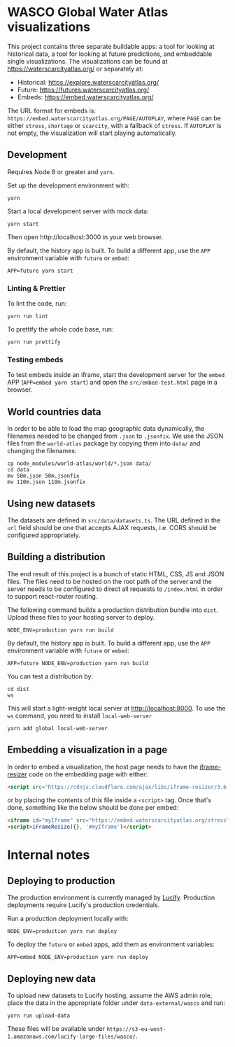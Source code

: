 # WASCO Global Water Atlas visualizations

This project contains three separate buildable apps: a tool for looking at
historical data, a tool for looking at future predictions, and embeddable
single visualizations. The visualizations can be found at https://waterscarcityatlas.org/ or separately at:

- Historical: https://explore.waterscarcityatlas.org/
- Future: https://futures.waterscarcityatlas.org/
- Embeds: https://embed.waterscarcityatlas.org/

The URL format for embeds is: `https://embed.waterscarcityatlas.org/PAGE/AUTOPLAY`,
where `PAGE` can be either `stress`, `shortage` or `scarcity`, with a fallback
of `stress`. If `AUTOPLAY` is not empty, the visualization will start playing
automatically.

## Development

Requires Node 8 or greater and `yarn`.

Set up the development environment with:

```shell
yarn
```

Start a local development server with mock data:

```shell
yarn start
```

Then open http://localhost:3000 in your web browser.

By default, the history app is built. To build a different app, use the `APP`
environment variable with `future` or `embed`:

```shell
APP=future yarn start
```

### Linting & Prettier

To lint the code, run:

```shell
yarn run lint
```

To prettify the whole code base, run:

```shell
yarn run prettify
```

### Testing embeds

To test embeds inside an iframe, start the development server for the `embed`
APP (`APP=embed yarn start`) and open the `src/embed-test.html` page in a
browser.

## World countries data

In order to be able to load the map geographic data dynamically, the filenames
needed to be changed from `.json` to `.jsonfix`. We use the JSON files from the
`world-atlas` package by copying them into `data/` and changing the filenames:

```
cp node_modules/world-atlas/world/*.json data/
cd data
mv 50m.json 50m.jsonfix
mv 110m.json 110m.jsonfix
```

## Using new datasets

The datasets are defined in `src/data/datasets.ts`. The URL defined in the `url`
field should be one that accepts AJAX requests, i.e. CORS should be configured
appropriately.

## Building a distribution

The end result of this project is a bunch of static HTML, CSS, JS and JSON
files. The files need to be hosted on the root path of the server and the
server needs to be configured to direct all requests to `/index.html` in order
to support react-router routing.

The following command builds a production distribution bundle into `dist`.
Upload these files to your hosting server to deploy.

```shell
NODE_ENV=production yarn run build
```

By default, the history app is built. To build a different app, use the `APP`
environment variable with `future` or `embed`:

```shell
APP=future NODE_ENV=production yarn run build
```

You can test a distribution by:

```shell
cd dist
ws
```

This will start a light-weight local server at [http://localhost:8000](http://localhost:8000).
To use the `ws` command, you need to install `local-web-server`

```shell
yarn add global local-web-server
```

## Embedding a visualization in a page

In order to embed a visualization, the host page needs to have the
[iframe-resizer](https://github.com/davidjbradshaw/iframe-resizer) code on the
embedding page with either:

```html
<script src="https://cdnjs.cloudflare.com/ajax/libs/iframe-resizer/3.6.1/iframeResizer.min.js"></script>
```

or by placing the contents of this file inside a `<script>` tag. Once that's
done, something like the below should be done per embed:

```html
<iframe id="myIframe" src="https://embed.waterscarcityatlas.org/stress" scrolling="no"></iframe>
<script>iFrameResize({}, '#myIframe')</script>
```

# Internal notes

## Deploying to production

The production environment is currently managed by [Lucify](https://www.lucify.com/).
Production deployments require Lucify's production credentials.

Run a production deployment locally with:

```shell
NODE_ENV=production yarn run deploy
```

To deploy the `future` or `embed` apps, add them as environment variables:

```shell
APP=embed NODE_ENV=production yarn run deploy
```

## Deploying new data

To upload new datasets to Lucify hosting, assume the AWS admin role, place the
data in the appropriate folder under `data-external/wasco` and run:

```shell
yarn run upload-data
```

These files will be available under
`https://s3-eu-west-1.amazonaws.com/lucify-large-files/wasco/`.

